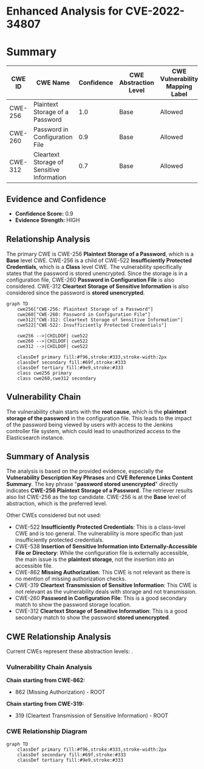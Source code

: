 # Enhanced Analysis for CVE-2022-34807

# Summary
| CWE ID | CWE Name | Confidence | CWE Abstraction Level | CWE Vulnerability Mapping Label | CWE-Vulnerability Mapping Notes |
|---|---|---|---|---|---|
| CWE-256 | Plaintext Storage of a Password | 1.0 | Base | Allowed | Primary CWE |
| CWE-260 | Password in Configuration File | 0.9 | Base | Allowed | Secondary Candidate |
| CWE-312 | Cleartext Storage of Sensitive Information | 0.7 | Base | Allowed | Secondary Candidate |

## Evidence and Confidence

*   **Confidence Score:** 0.9
*   **Evidence Strength:** HIGH

## Relationship Analysis
The primary CWE is CWE-256 **Plaintext Storage of a Password**, which is a **Base** level CWE. CWE-256 is a child of CWE-522 **Insufficiently Protected Credentials**, which is a **Class** level CWE. The vulnerability specifically states that the password is stored unencrypted. Since the storage is in a configuration file, CWE-260 **Password in Configuration File** is also considered. CWE-312 **Cleartext Storage of Sensitive Information** is also considered since the password is **stored unencrypted**.

```mermaid
graph TD
    cwe256["CWE-256: Plaintext Storage of a Password"]
    cwe260["CWE-260: Password in Configuration File"]
    cwe312["CWE-312: Cleartext Storage of Sensitive Information"]
    cwe522["CWE-522: Insufficiently Protected Credentials"]

    cwe256 -->|CHILDOF| cwe522
    cwe260 -->|CHILDOF| cwe522
    cwe312 -->|CHILDOF| cwe522
    
    classDef primary fill:#f96,stroke:#333,stroke-width:2px
    classDef secondary fill:#69f,stroke:#333
    classDef tertiary fill:#9e9,stroke:#333
    class cwe256 primary
    class cwe260,cwe312 secondary
```

## Vulnerability Chain
The vulnerability chain starts with the **root cause**, which is the **plaintext storage of the password** in the configuration file. This leads to the impact of the password being viewed by users with access to the Jenkins controller file system, which could lead to unauthorized access to the Elasticsearch instance.

## Summary of Analysis
The analysis is based on the provided evidence, especially the **Vulnerability Description Key Phrases** and **CVE Reference Links Content Summary**. The key phrase "**password stored unencrypted**" directly indicates **CWE-256 Plaintext Storage of a Password**. The retriever results also list CWE-256 as the top candidate. CWE-256 is at the **Base** level of abstraction, which is the preferred level.

Other CWEs considered but not used:

*   CWE-522 **Insufficiently Protected Credentials**: This is a class-level CWE and is too general. The vulnerability is more specific than just insufficiently protected credentials.
*   CWE-538 **Insertion of Sensitive Information into Externally-Accessible File or Directory**: While the configuration file is externally accessible, the main issue is the **plaintext storage**, not the insertion into an accessible file.
*   CWE-862 **Missing Authorization**: This CWE is not relevant as there is no mention of missing authorization checks.
*   CWE-319 **Cleartext Transmission of Sensitive Information**: This CWE is not relevant as the vulnerability deals with storage and not transmission.
*   CWE-260 **Password in Configuration File**: This is a good secondary match to show the password storage location.
*   CWE-312 **Cleartext Storage of Sensitive Information**: This is a good secondary match to show the password **stored unencrypted**.


## CWE Relationship Analysis

Current CWEs represent these abstraction levels: .


### Vulnerability Chain Analysis

**Chain starting from CWE-862:**
- 862 (Missing Authorization) - ROOT


**Chain starting from CWE-319:**
- 319 (Cleartext Transmission of Sensitive Information) - ROOT



### CWE Relationship Diagram

```mermaid
graph TD
    classDef primary fill:#f96,stroke:#333,stroke-width:2px
    classDef secondary fill:#69f,stroke:#333
    classDef tertiary fill:#9e9,stroke:#333
```